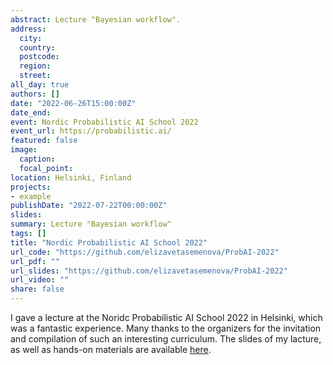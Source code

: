```yaml
---
abstract: Lecture "Bayesian workflow". 
address:
  city: 
  country: 
  postcode: 
  region: 
  street: 
all_day: true
authors: []
date: "2022-06-26T15:00:00Z"
date_end: 
event: Nordic Probabilistic AI School 2022
event_url: https://probabilistic.ai/
featured: false
image:
  caption: 
  focal_point: 
location: Helsinki, Finland
projects:
- example
publishDate: "2022-07-22T00:00:00Z"
slides: 
summary: Lecture "Bayesian workflow"
tags: []
title: "Nordic Probabilistic AI School 2022"
url_code: "https://github.com/elizavetasemenova/ProbAI-2022"
url_pdf: ""
url_slides: "https://github.com/elizavetasemenova/ProbAI-2022"
url_video: ""
share: false
---
```


I gave a lecture at the Noridc Probabilistic AI School 2022 in Helsinki, which was a fantastic experience. Many thanks to the organizers for the invitation and compilation of such an interesting curriculum. The slides of my lacture, as well as hands-on materials are available [here](https://github.com/elizavetasemenova/ProbAI-2022).  



